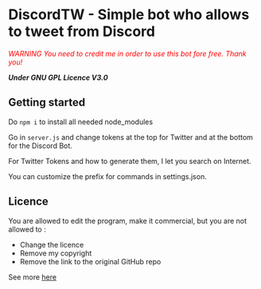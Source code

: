 # DiscordTW - Simple bot who allows to tweet from Discord

<span style="color:red">*WARNING You need to credit me in order to use this bot fore free. Thank you!*</span>

***Under GNU GPL Licence V3.0***

## Getting started

Do `npm i` to install all needed node_modules

Go in `server.js` and change tokens at the top for Twitter and at the bottom for the Discord Bot.

For Twitter Tokens and how to generate them, I let you search on Internet.

You can customize the prefix for commands in settings.json.

## Licence

You are allowed to edit the program, make it commercial, but you are not allowed to :

- Change the licence
- Remove my copyright
- Remove the link to the original GitHub repo

See more [here](https://choosealicense.com/licenses/gpl-3.0/#)
